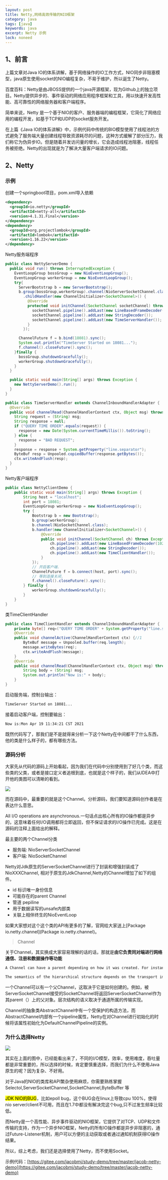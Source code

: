 ```yaml
---
layout: post
title: Netty,网络高效传输的NIO框架
category: java
tags: [java]
keywords: java
excerpt: Netty 示例
lock: noneed
---
```


## 1、前言

上篇文章对Java IO的体系讲解，基于网络操作的IO工作方式，NIO同步非阻塞模型，java原生使用socket的NIO编程复杂，不易于维护，所以诞生了Netty。

百度百科：Netty是由JBOSS提供的一个java开源框架，现为Github上的独立项目。Netty提供异步的、事件驱动的网络应用程序框架和工具，用以快速开发高性能、高可靠性的网络服务器和客户端程序。

简单来说，Netty 是一个基于NIO的客户、服务器端的编程框架，它简化了网络应用的编程开发，如基于TCP和UDP的socket服务开发。

在上篇《Java IO的体系讲解》中，示例代码中传统的BIO模型使用了线程池的方式避免了服务端大量创建线程导致资源耗尽的问题，这种方式缓解了部分压力，我们称它为伪异步IO。但是随着并发访问量的增长，它会造成线程池阻塞，线程任务被拒绝。Netty的出现就是为了解决大量客户端请求的IO问题。

## 2、Netty

### 示例

创建一个springboot项目，pom.xml导入依赖

```xml
<dependency>
  <groupId>io.netty</groupId>
  <artifactId>netty-all</artifactId>
  <version>4.1.31.Final</version>
</dependency>
<dependency>
  <groupId>org.projectlombok</groupId>
  <artifactId>lombok</artifactId>
  <version>1.16.22</version>
</dependency>
```

Netty服务端程序

```java
public class NettyServerDemo {
  public void run() throws InterruptedException {
    EventLoopGroup bossGroup = new NioEventLoopGroup();
    EventLoopGroup workerGroup = new NioEventLoopGroup();
    try{
      ServerBootstrap b = new ServerBootstrap();
      b.group(bossGroup,workerGroup).channel(NioServerSocketChannel.class)
        .childHandler(new ChannelInitializer<SocketChannel>() {
          @Override
          protected void initChannel(SocketChannel socketChannel) throws Exception {
            socketChannel.pipeline().addLast(new LineBasedFrameDecoder(1024));
            socketChannel.pipeline().addLast(new StringDecoder());
            socketChannel.pipeline().addLast(new TimeServerHandler());
          }
        });

      ChannelFuture f = b.bind(18081).sync();
      System.out.println("TimeServer Started on 18081...");
      f.channel().closeFuture().sync();
    }finally {
      bossGroup.shutdownGracefully();
      workerGroup.shutdownGracefully();
    }
  }

  public static void main(String[] args) throws Exception {
    new NettyServerDemo().run();
  }
}
```

```java
public class TimeServerHandler extends ChannelInboundHandlerAdapter {
  @Override
  public void channelRead(ChannelHandlerContext ctx, Object msg) throws Exception {
    String request = (String) msg;
    String response = null;
    if ("QUERY TIME ORDER".equals(request)) {
      response = new Date(System.currentTimeMillis()).toString();
    } else {
      response = "BAD REQUEST";
    }
    response = response + System.getProperty("line.separator");
    ByteBuf resp = Unpooled.copiedBuffer(response.getBytes());
    ctx.writeAndFlush(resp);
  }
}
```

Netty客户端程序

```java
public class NettyClientDemo {
    public static void main(String[] args) throws Exception {
        String host = "localhost";
        int port = 18081;
        EventLoopGroup workerGroup = new NioEventLoopGroup();
        try {
            Bootstrap b = new Bootstrap();
            b.group(workerGroup);
            b.channel(NioSocketChannel.class);
            b.handler(new ChannelInitializer<SocketChannel>() {
                @Override
                public void initChannel(SocketChannel ch) throws Exception {
                    ch.pipeline().addLast(new LineBasedFrameDecoder(1024));
                    ch.pipeline().addLast(new StringDecoder());
                    ch.pipeline().addLast(new TimeClientHandler());
                }
            });
            // 开启客户端.
            ChannelFuture f = b.connect(host, port).sync();
            // 等到连接关闭.
            f.channel().closeFuture().sync();
        } finally {
            workerGroup.shutdownGracefully();
        }
    }
}
```

类TimeClientHandler

```java
public class TimeClientHandler extends ChannelInboundHandlerAdapter {
    private byte[] req=("QUERY TIME ORDER" + System.getProperty("line.separator")).getBytes();
    @Override
    public void channelActive(ChannelHandlerContext ctx) {//1
        ByteBuf message = Unpooled.buffer(req.length);
        message.writeBytes(req);
        ctx.writeAndFlush(message);
    }
    @Override
    public void channelRead(ChannelHandlerContext ctx, Object msg) throws Exception {
        String body = (String) msg;
        System.out.println("Now is:" + body);
    }
}
```

启动服务端，控制台输出：

```sh
TimeServer Started on 18081...
```

接着启动客户端，控制要输出：

```sh
Now is:Mon Apr 19 11:34:21 CST 2021
```

既然代码写了，那我们是不是就得来分析一下这个Netty在中间都干了什么东西，他的类是什么样子的，都有哪些方法。

### 源码分析

大家先从代码的源码上开始看起，因为我们在代码中分别使用到了好几个类，而这些类的父类，或者是接口定义者追根到底，也就是这个样子的，我们从IDEA中打开他的类图可以清晰的看到。

![](\assets\images\2021\javabase\netty-nio-class.jpg)

而在源码中，最重要的就是这个Channel。分析源码，我们要知道源码创作者是在表达什么意思。

All I/O operations are asynchronous.一句话点出核心所有的IO操作都是异步的，这意味着任何I/O调用都将立即返回，但不保证请求的I/O操作已完成。这是在源码的注释上面给出的解释。

最主要的两个Channel分类

- 服务端: NioServerSocketChannel
- 客户端: NioSocketChannel

Netty对Jdk原生的ServerSocketChannel进行了封装和增强封装成了NioXXXChannel, 相对于原生的JdkChannel,Netty的Channel增加了如下的组件。

- id 标识唯一身份信息
- 可能存在的parent Channel
- 管道 pepiline
- 用于数据读写的unsafe内部类
- 关联上相伴终生的NioEventLoop

如果大家想对这个这个类的API有更多的了解，官网给大家送上[Package io.netty.channel](Package io.netty.channel)。

> Channel

关于Channel，其实换成大家容易理解的话的话，那就是**由它负责同对端进行网络通信、注册和数据操作等功能**

```sh
A Channel can have a parent depending on how it was created. For instance, a SocketChannel, that was accepted by ServerSocketChannel, will return the ServerSocketChannel as its parent on parent().

The semantics of the hierarchical structure depends on the transport implementation where the Channel belongs to. For example, you could write a new Channel implementation that creates the sub-channels that share one socket connection, as BEEP and SSH do.
```

一个Channel可以有一个父Channel，这取决于它是如何创建的。例如，被ServerSocketChannel接受的SocketChannel将返回ServerSocketChannel作为其parent（）上的父对象。层次结构的语义取决于通道所属的传输实现。

Channel的抽象类AbstractChannel中有一个受保护的构造方法，而AbstractChannel内部有一个pipeline属性，Netty在对Channel进行初始化的时候将该属性初始化为DefaultChannelPipeline的实例。

### 为什么选择Netty

![](\assets\images\2021\springcloud\java-io-1.jpg)

其实在上面的图中，已经能看出来了，不同的I/O模型，效率，使用难度，吞吐量都是非常重要的，所以选择的时候，肯定要慎重选择，而我们为什么不使用Java原生的呢？因为复杂、不好用。

对于Java的NIO的类库和API繁杂使用麻烦，你需要熟练掌握Selectol,ServerSocketChannel,SocketChannel,ByteBuffer 等

<mark>JDK NIO的BUG</mark>，比如epoll bug，这个BUG会在linux上导致cpu 100%，使得nio server/client不可用，而且在1.7中都没有解决完这个bug,只不过发生频率比较低。

而Netty是一个高性能、异步事件驱动的NIO框架，它提供了对TCP、UDP和文件传输的支持，作为一个异步NIO框架，Netty的所有IO操作都是异步非阻塞的，通过Future-Listener机制，用户可以方便的主动获取或者通过通知机制获得IO操作结果。

所以，综上考虑，我们还是选择使用了Netty，而不使用Socket。

示例代码：[https://gitee.com/jacobmj/study-demo/tree/master/jacob-netty-demo](https://gitee.com/jacobmj/study-demo/tree/master/jacob-netty-demo)



